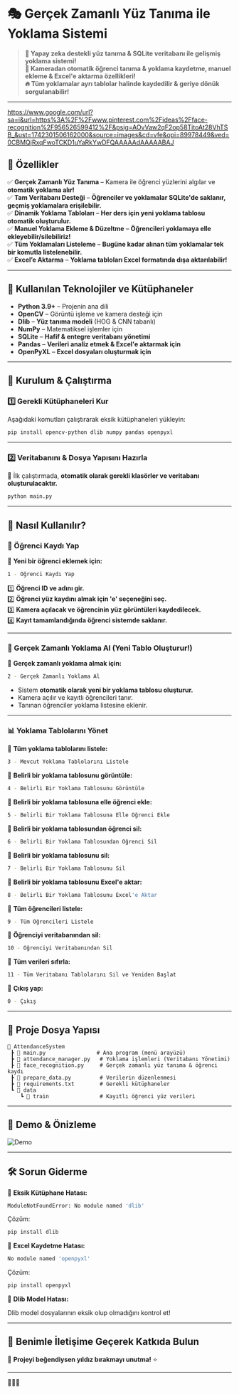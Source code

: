 # 🎭 **Gerçek Zamanlı Yüz Tanıma ile Yoklama Sistemi**

> **📌 Yapay zeka destekli yüz tanıma & SQLite veritabanı ile gelişmiş yoklama sistemi!**  
> **📸 Kameradan otomatik öğrenci tanıma & yoklama kaydetme, manuel ekleme & Excel'e aktarma özellikleri!**  
> **🔥 Tüm yoklamalar ayrı tablolar halinde kaydedilir & geriye dönük sorgulanabilir!**  

---
https://www.google.com/url?sa=i&url=https%3A%2F%2Fwww.pinterest.com%2Fideas%2Fface-recognition%2F956526599412%2F&psig=AOvVaw2qF2op58TitoAt28VhTSB_&ust=1742301506162000&source=images&cd=vfe&opi=89978449&ved=0CBMQjRxqFwoTCKD1uYaRkYwDFQAAAAAdAAAAABAJ

## 🚀 **Özellikler**

✅ **Gerçek Zamanlı Yüz Tanıma** – Kamera ile öğrenci yüzlerini algılar ve **otomatik yoklama alır!**  
✅ **Tam Veritabanı Desteği** – **Öğrenciler ve yoklamalar SQLite'de saklanır, geçmiş yoklamalara erişilebilir.**  
✅ **Dinamik Yoklama Tabloları** – **Her ders için yeni yoklama tablosu otomatik oluşturulur.**  
✅ **Manuel Yoklama Ekleme & Düzeltme** – **Öğrencileri yoklamaya elle ekleyebilir/silebiliriz!**  
✅ **Tüm Yoklamaları Listeleme** – **Bugüne kadar alınan tüm yoklamalar tek bir komutla listelenebilir.**  
✅ **Excel’e Aktarma** – **Yoklama tabloları Excel formatında dışa aktarılabilir!**  

---

## 📌 **Kullanılan Teknolojiler ve Kütüphaneler**

- **Python 3.9+** – Projenin ana dili  
- **OpenCV** – Görüntü işleme ve kamera desteği için  
- **Dlib** – **Yüz tanıma modeli** (HOG & CNN tabanlı)  
- **NumPy** – Matematiksel işlemler için  
- **SQLite** – **Hafif & entegre veritabanı yönetimi**  
- **Pandas** – **Verileri analiz etmek & Excel'e aktarmak için**  
- **OpenPyXL** – **Excel dosyaları oluşturmak için**  

---

## 🔧 **Kurulum & Çalıştırma**

### 1️⃣ **Gerekli Kütüphaneleri Kur**

Aşağıdaki komutları çalıştırarak eksik kütüphaneleri yükleyin:

```bash
pip install opencv-python dlib numpy pandas openpyxl
```

---

### 2️⃣ **Veritabanını & Dosya Yapısını Hazırla**

📂 İlk çalıştırmada, **otomatik olarak gerekli klasörler ve veritabanı oluşturulacaktır.**  

```bash
python main.py
```

---

## 📸 **Nasıl Kullanılır?**

### **📝 Öğrenci Kaydı Yap**

📌 **Yeni bir öğrenci eklemek için:**

```bash
1 - Öğrenci Kaydı Yap
```

1️⃣ **Öğrenci ID ve adını gir.**  
2️⃣ **Öğrenci yüz kaydını almak için 'e' seçeneğini seç.**  
3️⃣ **Kamera açılacak ve öğrencinin yüz görüntüleri kaydedilecek.**  
4️⃣ **Kayıt tamamlandığında öğrenci sistemde saklanır.**  

---

### **📌 Gerçek Zamanlı Yoklama Al (Yeni Tablo Oluşturur!)**

📌 **Gerçek zamanlı yoklama almak için:**

```bash
2 - Gerçek Zamanlı Yoklama Al
```

- Sistem **otomatik olarak yeni bir yoklama tablosu oluşturur.**  
- Kamera açılır ve kayıtlı öğrencileri tanır.  
- Tanınan öğrenciler yoklama listesine eklenir.  

---

### **📊 Yoklama Tablolarını Yönet**

📌 **Tüm yoklama tablolarını listele:**

```bash
3 - Mevcut Yoklama Tablolarını Listele
```

📌 **Belirli bir yoklama tablosunu görüntüle:**

```bash
4 - Belirli Bir Yoklama Tablosunu Görüntüle
```

📌 **Belirli bir yoklama tablosuna elle öğrenci ekle:**

```bash
5 - Belirli Bir Yoklama Tablosuna Elle Öğrenci Ekle
```

📌 **Belirli bir yoklama tablosundan öğrenci sil:**

```bash
6 - Belirli Bir Yoklama Tablosundan Öğrenci Sil
```

📌 **Belirli bir yoklama tablosunu sil:**

```bash
7 - Belirli Bir Yoklama Tablosunu Sil
```

📌 **Belirli bir yoklama tablosunu Excel'e aktar:**

```bash
8 - Belirli Bir Yoklama Tablosunu Excel'e Aktar
```

📌 **Tüm öğrencileri listele:**

```bash
9 - Tüm Öğrencileri Listele
```

📌 **Öğrenciyi veritabanından sil:**

```bash
10 - Öğrenciyi Veritabanından Sil
```

📌 **Tüm verileri sıfırla:**

```bash
11 - Tüm Veritabanı Tablolarını Sil ve Yeniden Başlat
```

📌 **Çıkış yap:**

```bash
0 - Çıkış
```

---

## 📂 **Proje Dosya Yapısı**

```
📂 AttendanceSystem
 ┣ 📜 main.py                # Ana program (menü arayüzü)
 ┣ 📜 attendance_manager.py   # Yoklama işlemleri (Veritabanı Yönetimi)
 ┣ 📜 face_recognition.py     # Gerçek zamanlı yüz tanıma & öğrenci kaydı
 ┣ 📜 prepare_data.py         # Verilerin düzenlenmesi
 ┣ 📜 requirements.txt        # Gerekli kütüphaneler
 ┗ 📂 data
    ┗ 📂 train                # Kayıtlı öğrenci yüz verileri
```

---

## 📌 **Demo & Önizleme**

![Demo](https://user-images.githubusercontent.com/demo.gif)

---

## 🛠️ **Sorun Giderme**

📌 **Eksik Kütüphane Hatası:**

```bash
ModuleNotFoundError: No module named 'dlib'
```

Çözüm:

```bash
pip install dlib
```

📌 **Excel Kaydetme Hatası:**

```bash
No module named 'openpyxl'
```

Çözüm:

```bash
pip install openpyxl
```

📌 **Dlib Model Hatası:**

Dlib model dosyalarının eksik olup olmadığını kontrol et!  

---

## 🤝 **Benimle İletişime Geçerek Katkıda Bulun**

🎯 **Projeyi beğendiysen yıldız bırakmayı unutma!** ⭐  

---

🚀💡🔥
